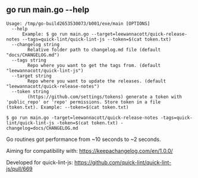 
## go run main.go --help

```
Usage: /tmp/go-build2653530073/b001/exe/main [OPTIONS]
  --help
      Example: $ go run main.go --target=leewannacott/quick-release-notes --tags=quick-lint/quick-lint-js --token=$(cat token.txt)
  --changelog string
    	Relative folder path to changelog.md file (default "docs/CHANGELOG.md")
  --tags string
    	Repo where you want to get the tags from. (default "leewannacott/quick-lint-js")
  --target string
    	Repo where you want to update the releases. (default "leewannacott/quick-release-notes")
  --token string
    	(https://github.com/settings/tokens) generate a token with 'public_repo' or 'repo' permissions. Store token in a file (token.txt). Example: --token=$(cat token.txt)
```

```
$ go run main.go -target=leewannacott/quick-release-notes -tags=quick-lint/quick-lint-js -token=$(cat token.txt) -changelog=docs/CHANGELOG.md
```

Go routines got performance from ~10 seconds to ~2 seconds.

Aiming for compatibility with: https://keepachangelog.com/en/1.0.0/

Developed for quick-lint-js: https://github.com/quick-lint/quick-lint-js/pull/669
